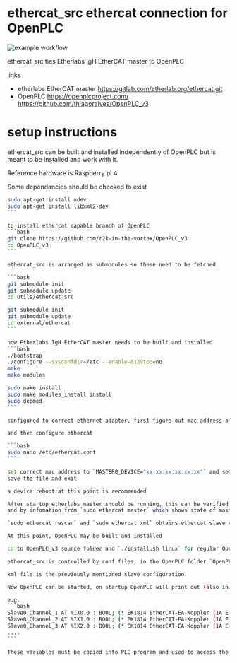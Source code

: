 ﻿# ethercat_src ethercat connection for OpenPLC

![example workflow](https://github.com/r2k-in-the-vortex/ethercat_src/actions/workflows/c-cpp.yml/badge.svg)

ethercat_src ties Etherlabs IgH EtherCAT master to OpenPLC

links
 - etherlabs EtherCAT master https://gitlab.com/etherlab.org/ethercat.git
 - OpenPLC https://openplcproject.com/ https://github.com/thiagoralves/OpenPLC_v3

# setup instructions

ethercat_src can be built and installed independently of OpenPLC but is meant to be installed and work with it.

Reference hardware is Raspberry pi 4

Some dependancies should be checked to exist
````bash
sudo apt-get install udev
sudo apt-get install libxml2-dev
```

to install ethercat capable branch of OpenPLC 
```bash
git clone https://github.com/r2k-in-the-vortex/OpenPLC_v3
cd OpenPLC_v3
```

ethercat_src is arranged as submodules so these need to be fetched

```bash
git submodule init
git submodule update
cd utils/ethercat_src

git submodule init
git submodule update
cd external/ethercat
```

now Etherlabs IgH EtherCAT master needs to be built and installed
```bash
./bootstrap
./configure --sysconfdir=/etc --enable-8139too=no
make
make modules

sudo make install
sudo make modules_install install
sudo depmod
```

configured to correct ethernet adapter, first figure out mac address of interface you wish to use (ifconfig)

and then configure ethercat

```bash
sudo nano /etc/ethercat.conf
```

set correct mac address to `MASTER0_DEVICE="xx:xx:xx:xx:xx:xx"` and set `DEVICE_MODULES="generic"` unless you have a native driver available
save the file and exit

a device reboot at this point is recommended

After startup etherlabs master should be running, this can be verified by `ls dev/EtherCAT0` 
and by infomation from `sudo ethercat master` which shows state of master interface. `ethercat --help` for more information

`sudo ethercat rescan` and `sudo ethercat xml` obtains ethercat slave configuration which needs to be given to ethercat_src

At this point, OpenPLC may be built and installed

cd to OpenPLC_v3 source folder and `./install.sh linux` for regular OpenPLC runtime install.

ethercat_src is controlled by conf files, in the OpenPLC folder `OpenPLC_v3/utils/ethercat_src/build/ethercat.cfg` are the main options

xml file is the previously mentioned slave configuration.

Now OpenPLC can be started, on startup OpenPLC will print out (also in web ide) the pdos - input / output variables it has on ethercat

e.g.
```bash
Slave0_Channel_1 AT %IX0.0 : BOOL; (* EK1814 EtherCAT-EA-Koppler (1A E-Bus, 4 K. Dig. Ein, 3ms, 4 K.  *)
Slave0_Channel_2 AT %IX1.0 : BOOL; (* EK1814 EtherCAT-EA-Koppler (1A E-Bus, 4 K. Dig. Ein, 3ms, 4 K.  *)
Slave0_Channel_3 AT %IX2.0 : BOOL; (* EK1814 EtherCAT-EA-Koppler (1A E-Bus, 4 K. Dig. Ein, 3ms, 4 K.  *)
....
```

These variables must be copied into PLC program and used to access the IO

